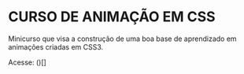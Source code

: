 # CURSO DE ANIMAÇÃO EM CSS

Minicurso que visa a construção de uma boa base de aprendizado em animações criadas em CSS3.

Acesse: ()[]
